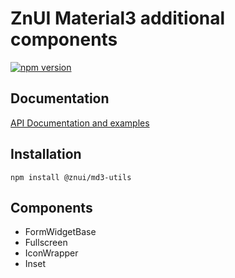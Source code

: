 # ZnUI Material3 additional components
[![npm version](https://buttons.fury.io/js/@znui%2Fmd3-utils.svg)](https://buttons.fury.io/js/@znui%2Fmd3-utils)

## Documentation
[API Documentation and examples](https://ui.zation.ru/)

## Installation

```
npm install @znui/md3-utils
```

## Components
- FormWidgetBase
- Fullscreen
- IconWrapper
- Inset